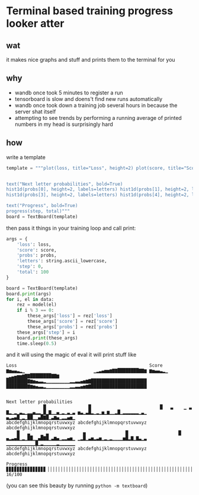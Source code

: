 # Terminal based training progress looker atter

## wat

it makes nice graphs and stuff and prints them to the terminal for you

## why

* wandb once took 5 minutes to register a run
* tensorboard is slow and doens't find new runs automatically
* wandb once took down a training job several hours in because the server shat itself
* attempting to see trends by performing a running average of printed numbers in my head is surprisingly hard

## how

write a template

```python
template = """plot(loss, title="Loss", height=2) plot(score, title="Score", height=2)


text("Next letter probabilities", bold=True)
hist1d(probs[0], height=2, labels=letters) hist1d(probs[1], height=2, labels=letters) hist1d(probs[3], height=2, labels=letters)
hist1d(probs[3], height=2, labels=letters) hist1d(probs[4], height=2, labels=letters) hist1d(probs[5], height=2, labels=letters)

text("Progress", bold=True)
progress(step, total)"""
board = TextBoard(template)
```

then pass it things in your training loop and call print:

```python
args = {
    'loss': loss,
    'score': score,
    'probs': probs,
    'letters': string.ascii_lowercase,
    'step': 0,
    'total': 100
}

board = TextBoard(template)
board.print(args)
for i, el in data:
    rez = model(el)
    if i % 3 == 0:
        these_args['loss'] = rez['loss']
        these_args['score'] = rez['score']
        these_args['probs'] = rez['probs']
    these_args['step'] = i
    board.print(these_args)
    time.sleep(0.5)
```

and it will using the magic of eval it will print stuff like

```
Loss                                                  Score                                                
▆▅▄▄▃▂▁                          ▁▂▃▄▅▅▆▇▇████████▇▇▆ ▆▅▄▄▃▂▁                          ▁▂▃▄▅▅▆▇▇████████▇▇▆
████████▇▆▅▄▃▃▂▁▁▁▁▁▁▁▁▁▂▂▃▃▄▅▆▇█████████████████████ ████████▇▆▅▄▃▃▂▁▁▁▁▁▁▁▁▁▂▂▃▃▄▅▆▇█████████████████████


Next letter probabilities
              █                █                          █   ▃    ▁ ▃          
▇▂▁▂▁▃▂▁▂▂▄▂▂▁█▁▇▁▁▄▁▂▁▃▁▃ ▅▃▁▃█▂▁▂▁▅▁▆▁▁▂█▁▂▂▂▂▂▂▁▃▁ ▄▂▃▄█▁▂▁██▁▁▄█▇█▁▃▆▄▁▂▂▄▅▁
abcdefghijklmnopqrstuvwxyz abcdefghijklmnopqrstuvwxyz abcdefghijklmnopqrstuvwxyz
    █   ▃    ▁ ▃             ▅               █                   █              
▄▂▃▄█▁▂▁██▁▁▄█▇█▁▃▆▄▁▂▂▄▅▁ ▁▂█▁▃▅▂▃▅▁▂▁▂▁▁▁▁▅█▂▇▁▇▃▁▃ ▁▁▁▁▁▁▁▁▁▁▁█▁▂▁▁▁▁▁▂▁▁▁▁▁▁
abcdefghijklmnopqrstuvwxyz abcdefghijklmnopqrstuvwxyz abcdefghijklmnopqrstuvwxyz

Progress
▊▊▊▊▊▊▊▊▊▊▊▊▊▊▊▕▕▕▕▕▕▕▕▕▕▕▕▕▕▕▕▕▕▕▕▕▕▕▕▕▕▕▕▕▕▕▕▕▕▕▕▕▕▕▕▕▕▕▕▕▕▕▕▕▕▕▕▕▕▕▕▕▕▕▕▕▕▕▕▕▕▕▕▕▕▕▕▕▕▕▕▕▕▕▕▕▕▕ 16/100
```

(you can see this beauty by running `python -m textboard`)